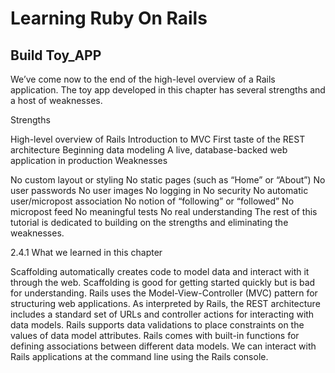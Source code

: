 <h1>Learning Ruby On Rails </h1>
<h2>Build Toy_APP</h2>

We’ve come now to the end of the high-level overview of a Rails application. The toy app developed in this chapter has several strengths and a host of weaknesses.

Strengths

High-level overview of Rails
Introduction to MVC
First taste of the REST architecture
Beginning data modeling
A live, database-backed web application in production
Weaknesses

No custom layout or styling
No static pages (such as “Home” or “About”)
No user passwords
No user images
No logging in
No security
No automatic user/micropost association
No notion of “following” or “followed”
No micropost feed
No meaningful tests
No real understanding
The rest of this tutorial is dedicated to building on the strengths and eliminating the weaknesses.

2.4.1 What we learned in this chapter

Scaffolding automatically creates code to model data and interact with it through the web.
Scaffolding is good for getting started quickly but is bad for understanding.
Rails uses the Model-View-Controller (MVC) pattern for structuring web applications.
As interpreted by Rails, the REST architecture includes a standard set of URLs and controller actions for interacting with data models.
Rails supports data validations to place constraints on the values of data model attributes.
Rails comes with built-in functions for defining associations between different data models.
We can interact with Rails applications at the command line using the Rails console.
